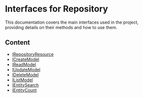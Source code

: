 # Interfaces for Repository

This documentation covers the main interfaces used in the project, providing details on their methods and how to use
them.

## Content

- [IRepositoryResource](./IRepositoryResource.md)
- [ICreateModel](./ICreateModel.md)
- [IReadModel](./IReadModel.md)
- [IUpdateModel](./IUpdateModel.md)
- [IDeleteModel](./IDeleteModel.md)
- [IListModel](./IListModel.md)
- [IEntitySearch](./IEntitySearch.md)
- [IEntityCount](./IEntityCount.md)